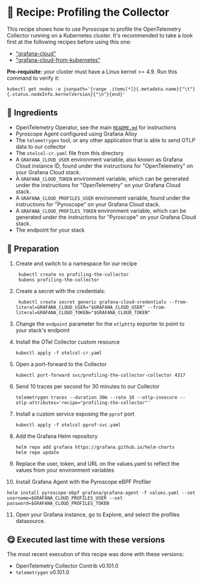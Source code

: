 # 🍜 Recipe: Profiling the Collector

This recipe shows how to use Pyroscope to profile the OpenTelemetry Collector running on a Kubernetes cluster. It's recommended to take a look first at the following recipes before using this one:

- ["grafana-cloud"](../grafana-cloud/)
- ["grafana-cloud-from-kubernetes"](../grafana-cloud-from-kubernetes/)

**Pre-requisite:** your cluster must have a Linux kernel >= 4.9. Run this command to verify it:

```terminal
kubectl get nodes -o jsonpath='{range .items[*]}{.metadata.name}{"\t"}{.status.nodeInfo.kernelVersion}{"\n"}{end}'
```

## 🧄 Ingredients

- OpenTelemetry Operator, see the main [`README.md`](../README.md) for instructions
- Pyroscope Agent configured using Grafana Alloy
- The `telemetrygen` tool, or any other application that is able to send OTLP data to our collector
- The `otelcol-cr.yaml` file from this directory
- A `GRAFANA_CLOUD_USER` environment variable, also known as Grafana Cloud instance ID, found under the instructions for "OpenTelemetry" on your Grafana Cloud stack.
- A `GRAFANA_CLOUD_TOKEN` environment variable, which can be generated under the instructions for "OpenTelemetry" on your Grafana Cloud stack.
- A `GRAFANA_CLOUD_PROFILES_USER` environment variable, found under the instructions for "Pyroscope" on your Grafana Cloud stack.
- A `GRAFANA_CLOUD_PROFILES_TOKEN` environment variable, which can be generated under the instructions for "Pyroscope" on your Grafana Cloud stack.
- The endpoint for your stack

## 🥣 Preparation

1. Create and switch to a namespace for our recipe
   ```terminal
    kubectl create ns profiling-the-collector
    kubens profiling-the-collector
   ```

2. Create a secret with the credentials:
   ```terminal
    kubectl create secret generic grafana-cloud-credentials --from-literal=GRAFANA_CLOUD_USER="$GRAFANA_CLOUD_USER" --from-literal=GRAFANA_CLOUD_TOKEN="$GRAFANA_CLOUD_TOKEN"
   ```

3. Change the `endpoint` parameter for the `otlphttp` exporter to point to your stack's endpoint

4. Install the OTel Collector custom resource
   ```terminal
   kubectl apply -f otelcol-cr.yaml
   ```

5. Open a port-forward to the Collector
   ```terminal
   kubectl port-forward svc/profiling-the-collector-collector 4317
   ```

6. Send 10 traces per second for 30 minutes to our Collector
   ```terminal
   telemetrygen traces --duration 30m --rate 10 --otlp-insecure --otlp-attributes='recipe="profiling-the-collector"'
   ```

7. Install a custom service exposing the `pprof` port
   ```terminal
   kubectl apply -f otelcol-pprof-svc.yaml
   ```

8. Add the Grafana Helm repository
   ```terminal
   helm repo add grafana https://grafana.github.io/helm-charts
   helm repo update
   ```

9.  Replace the user, token, and URL on the values.yaml to reflect the values from your environment variables

10. Install Grafana Agent with the Pyroscope eBPF Profiler
   ```terminal
   helm install pyroscope-ebpf grafana/grafana-agent -f values.yaml --set username=$GRAFANA_CLOUD_PROFILES_USER --set password=$GRAFANA_CLOUD_PROFILES_TOKEN
   ```

11. Open your Grafana instance, go to Explore, and select the profiles datasource.


## 😋 Executed last time with these versions

The most recent execution of this recipe was done with these versions:

- OpenTelemetry Collector Contrib v0.101.0
- `telemetrygen` v0.101.0
